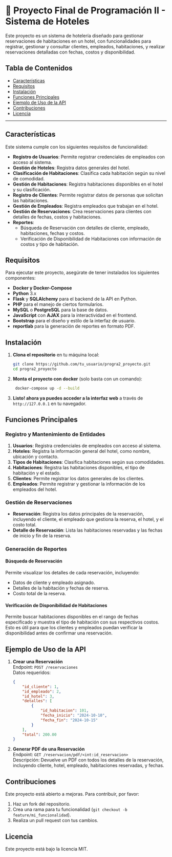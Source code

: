 # 🐍 Proyecto Final de Programación II - Sistema de Hoteles

Este proyecto es un sistema de hotelería diseñado para gestionar reservaciones de habitaciones en un hotel, con funcionalidades para registrar, gestionar y consultar clientes, empleados, habitaciones, y realizar reservaciones detalladas con fechas, costos y disponibilidad.

## Tabla de Contenidos
- [Características](#características)
- [Requisitos](#requisitos)
- [Instalación](#instalación)
- [Funciones Principales](#funciones-principales)
- [Ejemplo de Uso de la API](#ejemplo-de-uso-de-la-api)
- [Contribuciones](#contribuciones)
- [Licencia](#licencia)

---

## Características

Este sistema cumple con los siguientes requisitos de funcionalidad:

- **Registro de Usuarios**: Permite registrar credenciales de empleados con acceso al sistema.
- **Gestión de Hoteles**: Registra datos generales del hotel.
- **Clasificación de Habitaciones**: Clasifica cada habitación según su nivel de comodidad.
- **Gestión de Habitaciones**: Registra habitaciones disponibles en el hotel y su clasificación.
- **Registro de Clientes**: Permite registrar datos de personas que solicitan las habitaciones.
- **Gestión de Empleados**: Registra empleados que trabajan en el hotel.
- **Gestión de Reservaciones**: Crea reservaciones para clientes con detalles de fechas, costos y habitaciones.
- **Reportes**:
  - Búsqueda de Reservación con detalles de cliente, empleado, habitaciones, fechas y costos.
  - Verificación de Disponibilidad de Habitaciones con información de costos y tipo de habitación.

## Requisitos

Para ejecutar este proyecto, asegúrate de tener instalados los siguientes componentes:
- **Docker y Docker-Compose**
- **Python** 3.x
- **Flask** y **SQLAlchemy** para el backend de la API en Python.
- **PHP** para el manejo de ciertos formularios.
- **MySQL** o **PostgreSQL** para la base de datos.
- **JavaScript** con **AJAX** para la interactividad en el frontend.
- **Bootstrap** para el diseño y estilo de la interfaz de usuario.
- **reportlab** para la generación de reportes en formato PDF.

## Instalación

1. **Clona el repositorio** en tu máquina local:
   ```bash
   git clone https://github.com/tu_usuario/progra2_proyecto.git
   cd progra2_proyecto
   ```

2. **Monta el proyecto con docker** (solo basta con un comando):
   ```bash
    docker-compose up -d --build
   ```

3. **Listo! ahora ya puedes acceder a la interfaz web** a través de `http://127.0.0.1` en tu navegador.


## Funciones Principales

### Registro y Mantenimiento de Entidades

1. **Usuarios**: Registra credenciales de empleados con acceso al sistema.
2. **Hoteles**: Registra la información general del hotel, como nombre, ubicación y contacto.
3. **Tipos de Habitaciones**: Clasifica habitaciones según sus comodidades.
4. **Habitaciones**: Registra las habitaciones disponibles, el tipo de habitación y el estado.
5. **Clientes**: Permite registrar los datos generales de los clientes.
6. **Empleados**: Permite registrar y gestionar la información de los empleados del hotel.

### Gestión de Reservaciones

- **Reservación**: Registra los datos principales de la reservación, incluyendo el cliente, el empleado que gestiona la reserva, el hotel, y el costo total.
- **Detalle de Reservación**: Lista las habitaciones reservadas y las fechas de inicio y fin de la reserva.

### Generación de Reportes

#### Búsqueda de Reservación

Permite visualizar los detalles de cada reservación, incluyendo:

- Datos de cliente y empleado asignado.
- Detalles de la habitación y fechas de reserva.
- Costo total de la reserva.

#### Verificación de Disponibilidad de Habitaciones

Permite buscar habitaciones disponibles en el rango de fechas especificado y muestra el tipo de habitación con sus respectivos costos. Esto es útil para que los clientes y empleados puedan verificar la disponibilidad antes de confirmar una reservación.

## Ejemplo de Uso de la API

1. **Crear una Reservación**  
   Endpoint: `POST /reservaciones`  
   Datos requeridos:
   ```json
   {
       "id_cliente": 1,
       "id_empleado": 2,
       "id_hotel": 3,
       "detalles": [
           {
               "id_habitacion": 101,
               "fecha_inicio": "2024-10-10",
               "fecha_fin": "2024-10-15"
           }
       ],
       "total": 200.00
   }
   ```

2. **Generar PDF de una Reservación**  
   Endpoint: `GET /reservacion/pdf/<int:id_reservacion>`  
   Descripción: Devuelve un PDF con todos los detalles de la reservación, incluyendo cliente, hotel, empleado, habitaciones reservadas, y fechas.

## Contribuciones

Este proyecto está abierto a mejoras. Para contribuir, por favor:

1. Haz un fork del repositorio.
2. Crea una rama para tu funcionalidad (`git checkout -b feature/mi_funcionalidad`).
3. Realiza un pull request con tus cambios.

## Licencia

Este proyecto está bajo la licencia MIT.
